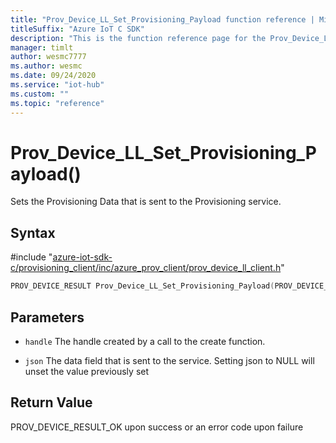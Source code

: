 ```yaml
---                             
title: "Prov_Device_LL_Set_Provisioning_Payload function reference | Microsoft Docs" 
titleSuffix: "Azure IoT C SDK"            
description: "This is the function reference page for the Prov_Device_LL_Set_Provisioning_Payload() function in the Azure IoT C SDK. This SDK is used with Azure IoT Hub and Azure IoT Hub Device Provisioning Service"            
manager: timlt                 
author: wesmc7777              
ms.author: wesmc               
ms.date: 09/24/2020                    
ms.service: "iot-hub"             
ms.custom: ""                
ms.topic: "reference"        
---                            
```


# Prov_Device_LL_Set_Provisioning_Payload()

Sets the Provisioning Data that is sent to the Provisioning service.

## Syntax

\#include "[azure-iot-sdk-c/provisioning_client/inc/azure_prov_client/prov_device_ll_client.h](../prov-device-ll-client-h.md)"  
```C
PROV_DEVICE_RESULT Prov_Device_LL_Set_Provisioning_Payload(PROV_DEVICE_LL_HANDLE  MU_C2);
```

## Parameters
* `handle` The handle created by a call to the create function. 

* `json` The data field that is sent to the service. Setting json to NULL will unset the value previously set

## Return Value
PROV_DEVICE_RESULT_OK upon success or an error code upon failure

